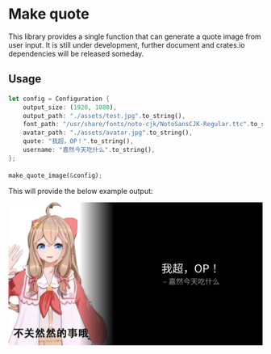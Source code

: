 # Make quote

This library provides a single function that can generate a quote image from user input.
It is still under development, further document and crates.io dependencies will be released
someday.

## Usage

```rust
let config = Configuration {
    output_size: (1920, 1080),
    output_path: "./assets/test.jpg".to_string(),
    font_path: "/usr/share/fonts/noto-cjk/NotoSansCJK-Regular.ttc".to_string(),
    avatar_path: "./assets/avatar.jpg".to_string(),
    quote: "我超，OP！".to_string(),
    username: "嘉然今天吃什么".to_string(),
};

make_quote_image(&config);
```

This will provide the below example output:

![img](./assets/test.jpg)
